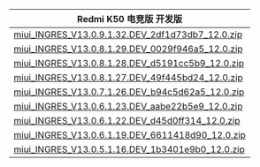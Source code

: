 | Redmi K50 电竞版  开发版    |
| ---- |
| [miui_INGRES_V13.0.9.1.32.DEV_2df1d73db7_12.0.zip](https://hugeota.d.miui.com/V13.0.9.1.32.DEV/miui_INGRES_V13.0.9.1.32.DEV_2df1d73db7_12.0.zip)    |
| [miui_INGRES_V13.0.8.1.29.DEV_0029f946a5_12.0.zip](https://hugeota.d.miui.com/V13.0.8.1.29.DEV/miui_INGRES_V13.0.8.1.29.DEV_0029f946a5_12.0.zip)    |
| [miui_INGRES_V13.0.8.1.28.DEV_d5191cc5b9_12.0.zip](https://hugeota.d.miui.com/V13.0.8.1.28.DEV/miui_INGRES_V13.0.8.1.28.DEV_d5191cc5b9_12.0.zip)    |
| [miui_INGRES_V13.0.8.1.27.DEV_49f445bd24_12.0.zip](https://hugeota.d.miui.com/V13.0.8.1.27.DEV/miui_INGRES_V13.0.8.1.27.DEV_49f445bd24_12.0.zip)    |
| [miui_INGRES_V13.0.7.1.26.DEV_b94c5d62a5_12.0.zip](https://hugeota.d.miui.com/V13.0.7.1.26.DEV/miui_INGRES_V13.0.7.1.26.DEV_b94c5d62a5_12.0.zip)    |
| [miui_INGRES_V13.0.6.1.23.DEV_aabe22b5e9_12.0.zip](https://hugeota.d.miui.com/V13.0.6.1.23.DEV/miui_INGRES_V13.0.6.1.23.DEV_aabe22b5e9_12.0.zip)    |
| [miui_INGRES_V13.0.6.1.22.DEV_d45d0ff314_12.0.zip](https://hugeota.d.miui.com/V13.0.6.1.22.DEV/miui_INGRES_V13.0.6.1.22.DEV_d45d0ff314_12.0.zip)    |
| [miui_INGRES_V13.0.6.1.19.DEV_6611418d90_12.0.zip](https://hugeota.d.miui.com/V13.0.6.1.19.DEV/miui_INGRES_V13.0.6.1.19.DEV_6611418d90_12.0.zip)    |
| [miui_INGRES_V13.0.5.1.16.DEV_1b3401e9b0_12.0.zip](https://hugeota.d.miui.com/V13.0.5.1.16.DEV/miui_INGRES_V13.0.5.1.16.DEV_1b3401e9b0_12.0.zip)    |
